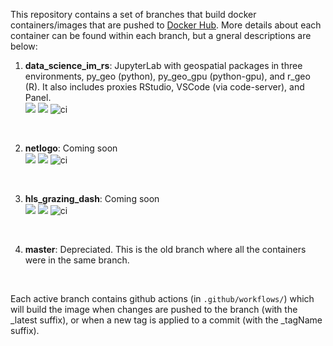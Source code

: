  
 
 This repository contains a set of branches that build docker containers/images that are pushed to [Docker Hub](https://hub.docker.com/u/rowangaffney). More details about each container can be found within each branch, but a gneral descriptions are below:
 
 1. **data_science_im_rs**: JupyterLab with geospatial packages in three environments, py_geo (python), py_geo_gpu (python-gpu), and r_geo (R). It also includes proxies RStudio, VSCode (via code-server), and Panel.<br>
 ![](https://img.shields.io/docker/image-size/rowangaffney/data_science_im_rs/latest)
 ![](https://img.shields.io/docker/pulls/rowangaffney/data_science_im_rs)
 ![ci](https://github.com/rmg55/container_stacks/workflows/ci/badge.svg?branch=data_science_im_rs)
 
 <br>

 2. **netlogo**: Coming soon<br>
 ![](https://img.shields.io/docker/image-size/rowangaffney/netlogo_im/latest)
 ![](https://img.shields.io/docker/pulls/rowangaffney/netlogo_im)
 ![ci](https://github.com/rmg55/container_stacks/workflows/ci/badge.svg?branch=netlogo)

 <br>

 3. **hls_grazing_dash**: Coming soon<br>
 ![](https://img.shields.io/docker/image-size/rowangaffney/hls_grazing_dash/latest)
 ![](https://img.shields.io/docker/pulls/rowangaffney/hls_grazing_dash)
 ![ci](https://github.com/rmg55/container_stacks/workflows/ci/badge.svg?branch=hls_grazing_dash)

 <br>

4. **master**: Depreciated. This is the old branch where all the containers were in the same branch.
 
<br>

Each active branch contains github actions (in `.github/workflows/`) which will build the image when changes are pushed to the branch (with the _latest suffix), or when a new tag is applied to a commit (with the _tagName suffix).
